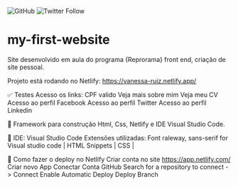 ![GitHub](https://img.shields.io/github/license/vlruiz108/my-first-website?style=plastic)
![Twitter Follow](https://img.shields.io/twitter/follow/Vanessa22607274?label=Seguir&style=social)
# my-first-website
Site desenvolvido em aula do programa {Reprorama} front end, criação de site pessoal.

Projeto está rodando no Netlify: https://vanessa-ruiz.netlify.app/

:white_check_mark: Testes Acesso os links:
CPF valido
Veja mais sobre mim
Veja meu CV
Acesso ao perfil Facebook
Acesso ao perfil Twitter 
Acesso ao perfil Linkedin</b>

:diamond_shape_with_a_dot_inside: Framework para construção
Html, Css, Netlify e IDE Visual Studio Code.

:diamond_shape_with_a_dot_inside: IDE: Visual Studio Code
Extensões utilizadas:
Font raleway, sans-serif for Visual studio code | HTML Snippets | CSS | 

:diamond_shape_with_a_dot_inside: Como fazer o deploy no Netlify
Criar conta no site https://app.netlify.com/
Criar novo App 
Conectar Conta GitHub
Search for a repository to connect -> Connect
Enable Automatic Deploy
Deploy Branch
